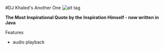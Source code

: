 #DJ Khaled's Another One
![alt tag](http://cdn.pigeonsandplanes.com/wp-content/uploads/2015/12/dj-khaled-2015.jpg)

<b>The Most Inspirational Quote by the Inspiration Himself - now written in Java</b>

Features
- audio playback
